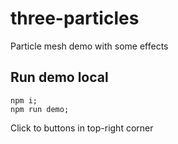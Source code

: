 # three-particles

Particle mesh demo with some effects

## Run demo local

```
npm i;
npm run demo;
```

Click to buttons in top-right corner
